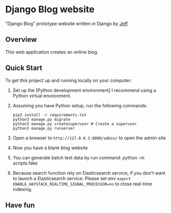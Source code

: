 # Django Blog website

"Django Blog" prototype website written in Django by <a href="mailto:liubing009@gmail.com">Jeff</a>


## Overview

This web application creates an online blog.

## Quick Start

To get this project up and running locally on your computer:
1. Set up the [Python development environment]
   I recommend using a Python virtual environment.
1. Assuming you have Python setup, run the following commands:
   ```
   pip3 install -r requirements.txt
   python3 manage.py migrate
   python3 manage.py createsuperuser # Create a superuser
   python3 manage.py runserver
   ```
1. Open a browser to `http://127.0.0.1:8000/admin/` to open the admin site
1. Now you have a blank blog website
1. You can generate batch test data by run command:
   python -m scripts.fake

1. Because search function rely on Elasticsearch service, if you don't want to launch a Elasticsearch service. 
   Please set env `export ENABLE_HAYSTACK_REALTIME_SIGNAL_PROCESSOR=no` to close real-time indexing.





## Have fun